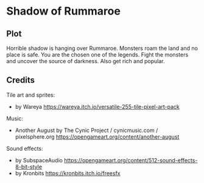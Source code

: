 # Shadow of Rummaroe

## Plot

Horrible shadow is hanging over Rummaroe. Monsters roam the land and no place is safe. You are the chosen one of the legends. Fight the monsters and uncover the source of darkness. Also get rich and popular.

## Credits

Tile art and sprites:

- by Wareya https://wareya.itch.io/versatile-255-tile-pixel-art-pack

Music:

- Another August by The Cynic Project / cynicmusic.com / pixelsphere.org https://opengameart.org/content/another-august

Sound effects:

- by SubspaceAudio https://opengameart.org/content/512-sound-effects-8-bit-style
- by Kronbits https://kronbits.itch.io/freesfx
